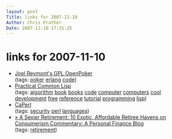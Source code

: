 ```yaml
---
layout: post
Title: links for 2007-11-10  
Author: Chris Prather
Date: 2007-11-10 17:31:25
---
```


# links for 2007-11-10
<ul class="delicious">
	<li>
		<div class="delicious-link"><a href="http://www.xach.com/misc/openpoker/">Joel Reymont's GPL OpenPoker</a></div>
		<div class="delicious-tags">(tags: <a href="http://del.icio.us/perigrin/poker">poker</a> <a href="http://del.icio.us/perigrin/erlang">erlang</a> <a href="http://del.icio.us/perigrin/code">code</a>)</div>
	</li>
	<li>
		<div class="delicious-link"><a href="http://www.gigamonkeys.com/book/">Practical Common Lisp</a></div>
		<div class="delicious-tags">(tags: <a href="http://del.icio.us/perigrin/algorithm">algorithm</a> <a href="http://del.icio.us/perigrin/book">book</a> <a href="http://del.icio.us/perigrin/books">books</a> <a href="http://del.icio.us/perigrin/code">code</a> <a href="http://del.icio.us/perigrin/computer">computer</a> <a href="http://del.icio.us/perigrin/computers">computers</a> <a href="http://del.icio.us/perigrin/cool">cool</a> <a href="http://del.icio.us/perigrin/development">development</a> <a href="http://del.icio.us/perigrin/free">free</a> <a href="http://del.icio.us/perigrin/reference">reference</a> <a href="http://del.icio.us/perigrin/tutorial">tutorial</a> <a href="http://del.icio.us/perigrin/programming">programming</a> <a href="http://del.icio.us/perigrin/lisp">lisp</a>)</div>
	</li>
	<li>
		<div class="delicious-link"><a href="http://caperl.links.org/">CaPerl</a></div>
		<div class="delicious-tags">(tags: <a href="http://del.icio.us/perigrin/security">security</a> <a href="http://del.icio.us/perigrin/perl">perl</a> <a href="http://del.icio.us/perigrin/languages">languages</a>)</div>
	</li>
	<li>
		<div class="delicious-link"><a href="http://www.consumerismcommentary.com/2007/10/30/a-sexier-retirement-10-exotic-affordable-retiree-havens/">» A Sexier Retirement: 10 Exotic, Affordable Retiree Havens on Consumerism Commentary: A Personal Finance Blog</a></div>
		<div class="delicious-tags">(tags: <a href="http://del.icio.us/perigrin/retirement">retirement</a>)</div>
	</li>
</ul>

